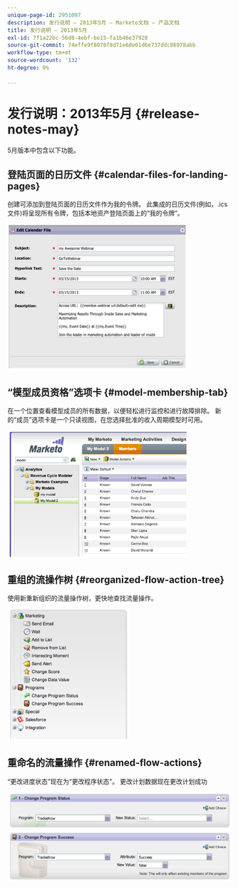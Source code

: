 ```yaml
---
unique-page-id: 2951097
description: 发行说明 — 2013年5月 — Marketo文档 — 产品文档
title: 发行说明 — 2013年5月
exl-id: 7f1a22bc-56d8-4ebf-be15-fa1b46e37928
source-git-commit: 74effe9f8078f8d71e6de01d6e737ddc86978abb
workflow-type: tm+mt
source-wordcount: '132'
ht-degree: 0%

---
```


# 发行说明：2013年5月 {#release-notes-may}

5月版本中包含以下功能。

## 登陆页面的日历文件 {#calendar-files-for-landing-pages}

创建可添加到登陆页面的日历文件作为我的令牌。 此集成的日历文件(例如，.ics文件)将呈现所有令牌，包括本地资产登陆页面上的“我的令牌”。

![](assets/image2014-9-22-16-3a3-3a18.png)

## “模型成员资格”选项卡 {#model-membership-tab}

在一个位置查看模型成员的所有数据，以便轻松进行监控和进行故障排除。 新的“成员”选项卡是一个只读视图，在您选择批准的收入周期模型时可用。

![](assets/image2014-9-22-16-3a3-3a33.png)

## 重组的流操作树 {#reorganized-flow-action-tree}

使用新重新组织的流量操作树，更快地查找流量操作。

![](assets/image2014-9-22-16-3a3-3a58.png)

## 重命名的流量操作 {#renamed-flow-actions}

“更改进度状态”现在为“更改程序状态”。 更改计划数据现在更改计划成功

![](assets/image2014-9-22-16-3a4-3a17.png)
